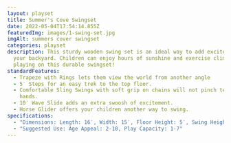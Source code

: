 ```yaml
---
layout: playset
title: Summer's Cove Swingset
date: 2022-05-04T17:54:14.855Z
featuredImg: images/1-swing-set.jpg
imgAlt: summers cover swingset
categories: playset
description: This sturdy wooden swing set is an ideal way to add excitement to
  your backyard. Children can enjoy hours of sunshine and exercise climbing and
  playing on this durable swingset!
standardFeatures:
  - Trapeze with Rings lets them view the world from another angle
  - 5′ Steps for an easy trek to the top floor.
  - Comfortable Sling Swings with soft grip on chains will not pinch tender
    hands.
  - 10′ Wave Slide adds an extra swoosh of excitement.
  - Horse Glider offers your children another way to swing.
specifications:
  - "Dimensions: Length: 16′, Width: 15′, Floor Height: 5′, Swing Height: 8′"
  - "Suggested Use: Age Appeal: 2-10, Play Capacity: 1-7"
---
```

